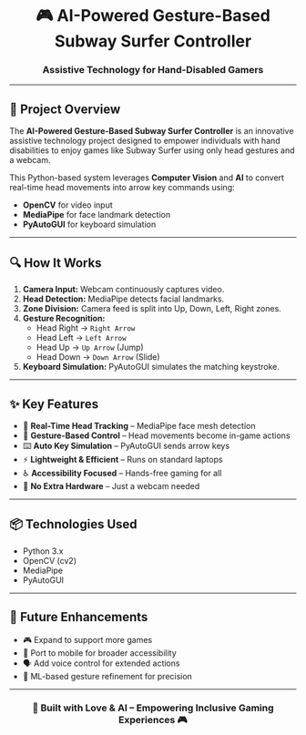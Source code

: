 <h1 align="center">🎮 AI-Powered Gesture-Based Subway Surfer Controller</h1>
<h3 align="center">Assistive Technology for Hand-Disabled Gamers</h3>

---

<h2>📘 Project Overview</h2>

<p>
The <strong>AI-Powered Gesture-Based Subway Surfer Controller</strong> is an innovative assistive technology project designed to empower individuals with hand disabilities to enjoy games like Subway Surfer using only head gestures and a webcam.
</p>

<p>
This Python-based system leverages <strong>Computer Vision</strong> and <strong>AI</strong> to convert real-time head movements into arrow key commands using:
<ul>
  <li><strong>OpenCV</strong> for video input</li>
  <li><strong>MediaPipe</strong> for face landmark detection</li>
  <li><strong>PyAutoGUI</strong> for keyboard simulation</li>
</ul>
</p>

---

<h2>🔍 How It Works</h2>

<ol>
  <li><strong>Camera Input:</strong> Webcam continuously captures video.</li>
  <li><strong>Head Detection:</strong> MediaPipe detects facial landmarks.</li>
  <li><strong>Zone Division:</strong> Camera feed is split into Up, Down, Left, Right zones.</li>
  <li><strong>Gesture Recognition:</strong>
    <ul>
      <li>Head Right → <code>Right Arrow</code></li>
      <li>Head Left → <code>Left Arrow</code></li>
      <li>Head Up → <code>Up Arrow</code> (Jump)</li>
      <li>Head Down → <code>Down Arrow</code> (Slide)</li>
    </ul>
  </li>
  <li><strong>Keyboard Simulation:</strong> PyAutoGUI simulates the matching keystroke.</li>
</ol>

---

<h2>✨ Key Features</h2>

<ul>
  <li>🎥 <strong>Real-Time Head Tracking</strong> – MediaPipe face mesh detection</li>
  <li>🧠 <strong>Gesture-Based Control</strong> – Head movements become in-game actions</li>
  <li>⌨️ <strong>Auto Key Simulation</strong> – PyAutoGUI sends arrow keys</li>
  <li>⚡ <strong>Lightweight & Efficient</strong> – Runs on standard laptops</li>
  <li>♿ <strong>Accessibility Focused</strong> – Hands-free gaming for all</li>
  <li>🚀 <strong>No Extra Hardware</strong> – Just a webcam needed</li>
</ul>

---

<h2>📦 Technologies Used</h2>

<ul>
  <li>Python 3.x</li>
  <li>OpenCV (cv2)</li>
  <li>MediaPipe</li>
  <li>PyAutoGUI</li>
</ul>

---

<h2>🔧 Future Enhancements</h2>

<ul>
  <li>🎮 Expand to support more games</li>
  <li>📱 Port to mobile for broader accessibility</li>
  <li>🗣️ Add voice control for extended actions</li>
  <li>🧠 ML-based gesture refinement for precision</li>
</ul>

---

<h3 align="center">🚀 Built with Love & AI – Empowering Inclusive Gaming Experiences 🎮</h3>
